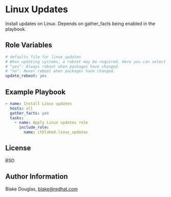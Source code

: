 Linux Updates
=========

Install updates on Linux. Depends on gather_facts being enabled in the playbook.

Role Variables
--------------

```yaml
# defaults file for linux_updates
# When updating systems, a reboot may be required. Here you can select to:
# "yes": Always reboot when packages have changed.
# "no": Never reboot when packages have changed.
update_reboot: yes
```



Example Playbook
----------------


```yaml
- name: Install Linux updates
  hosts: all
  gather_facts: yes
  tasks:
    - name: Apply Linux updates role
      include_role:
        name: itblaked.linux_updates
```


License
-------

BSD

Author Information
------------------

Blake Douglas, blake@redhat.com
